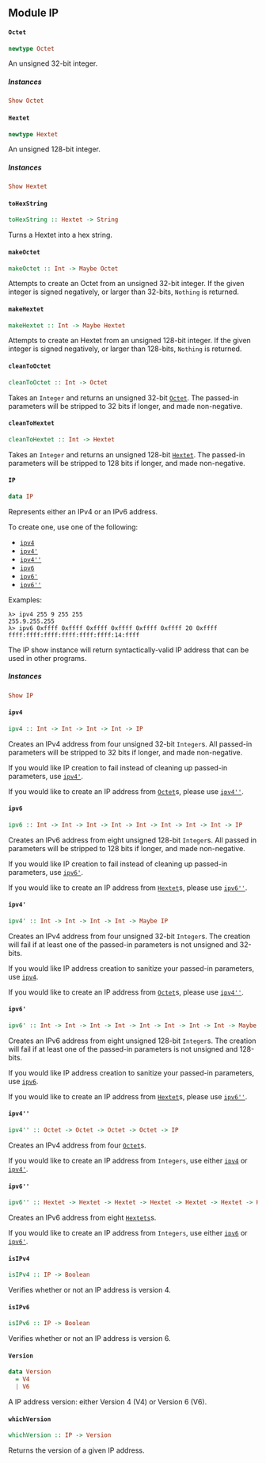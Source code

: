 ## Module IP

#### `Octet`

``` purescript
newtype Octet
```

An unsigned 32-bit integer.

##### Instances
``` purescript
Show Octet
```

#### `Hextet`

``` purescript
newtype Hextet
```

An unsigned 128-bit integer.

##### Instances
``` purescript
Show Hextet
```

#### `toHexString`

``` purescript
toHexString :: Hextet -> String
```

Turns a Hextet into a hex string.

#### `makeOctet`

``` purescript
makeOctet :: Int -> Maybe Octet
```

Attempts to create an Octet from an unsigned 32-bit integer. If the given
integer is signed negatively, or larger than 32-bits, `Nothing` is
returned.

#### `makeHextet`

``` purescript
makeHextet :: Int -> Maybe Hextet
```

Attempts to create an Hextet from an unsigned 128-bit integer. If the
given integer is signed negatively, or larger than 128-bits, `Nothing` is
returned.

#### `cleanToOctet`

``` purescript
cleanToOctet :: Int -> Octet
```

Takes an `Integer` and returns an unsigned 32-bit [`Octet`](#octet). The
passed-in parameters will be stripped to 32 bits if longer, and made
non-negative.

#### `cleanToHextet`

``` purescript
cleanToHextet :: Int -> Hextet
```

Takes an `Integer` and returns an unsigned 128-bit [`Hextet`](#hextet). The
passed-in parameters will be stripped to 128 bits if longer, and made
non-negative.

#### `IP`

``` purescript
data IP
```

Represents either an IPv4 or an IPv6 address.

To create one, use one of the following:
- [`ipv4`](#ipv4)
- [`ipv4'`](#ipv4')
- [`ipv4''`](#ipv4'')
- [`ipv6`](#ipv6)
- [`ipv6'`](#ipv6')
- [`ipv6''`](#ipv6'')

Examples:

    λ> ipv4 255 9 255 255
    255.9.255.255
    λ> ipv6 0xffff 0xffff 0xffff 0xffff 0xffff 0xffff 20 0xffff
    ffff:ffff:ffff:ffff:ffff:ffff:14:ffff

The IP show instance will return syntactically-valid IP address that can be
used in other programs.

##### Instances
``` purescript
Show IP
```

#### `ipv4`

``` purescript
ipv4 :: Int -> Int -> Int -> Int -> IP
```

Creates an IPv4 address from four unsigned 32-bit `Integer`s. All passed-in
parameters will be stripped to 32 bits if longer, and made non-negative.

If you would like IP creation to fail instead of cleaning up passed-in
parameters, use [`ipv4'`](#ipv4').

If you would like to create an IP address from [`Octet`](#octet)s, please
use [`ipv4''`](#ipv4'').

#### `ipv6`

``` purescript
ipv6 :: Int -> Int -> Int -> Int -> Int -> Int -> Int -> Int -> IP
```

Creates an IPv6 address from eight unsigned 128-bit `Integer`s. All passed
in parameters will be stripped to 128 bits if longer, and made
non-negative.

If you would like IP creation to fail instead of cleaning up passed-in
parameters, use [`ipv6'`](#ipv6').

If you would like to create an IP address from [`Hextet`](#hextet)s, please
use [`ipv6''`](#ipv6'').

#### `ipv4'`

``` purescript
ipv4' :: Int -> Int -> Int -> Int -> Maybe IP
```

Creates an IPv4 address from four unsigned 32-bit `Integer`s. The creation
will fail if at least one of the passed-in parameters is not unsigned and
32-bits.

If you would like IP address creation to sanitize your passed-in
parameters, use [`ipv4`](#ipv4).

If you would like to create an IP address from [`Octet`](#octet)s, please
use [`ipv4''`](#ipv4'').

#### `ipv6'`

``` purescript
ipv6' :: Int -> Int -> Int -> Int -> Int -> Int -> Int -> Int -> Maybe IP
```

Creates an IPv6 address from eight unsigned 128-bit `Integer`s. The
creation will fail if at least one of the passed-in parameters is not
unsigned and 128-bits.

If you would like IP address creation to sanitize your passed-in
parameters, use [`ipv6`](#ipv6).

If you would like to create an IP address from [`Hextet`](#hextet)s, please
use [`ipv6''`](#ipv6'').

#### `ipv4''`

``` purescript
ipv4'' :: Octet -> Octet -> Octet -> Octet -> IP
```

Creates an IPv4 address from four [`Octet`](#octet)s.

If you would like to create an IP address from `Integers`, use either
[`ipv4`](#ipv4) or [`ipv4'`](#ipv4').

#### `ipv6''`

``` purescript
ipv6'' :: Hextet -> Hextet -> Hextet -> Hextet -> Hextet -> Hextet -> Hextet -> Hextet -> IP
```

Creates an IPv6 address from eight [`Hextets`](#hextet)s.

If you would like to create an IP address from `Integers`, use either
[`ipv6`](#ipv6) or [`ipv6'`](#ipv6').

#### `isIPv4`

``` purescript
isIPv4 :: IP -> Boolean
```

Verifies whether or not an IP address is version 4.

#### `isIPv6`

``` purescript
isIPv6 :: IP -> Boolean
```

Verifies whether or not an IP address is version 6.

#### `Version`

``` purescript
data Version
  = V4
  | V6
```

A IP address version: either Version 4 (V4) or Version 6 (V6).

#### `whichVersion`

``` purescript
whichVersion :: IP -> Version
```

Returns the version of a given IP address.



